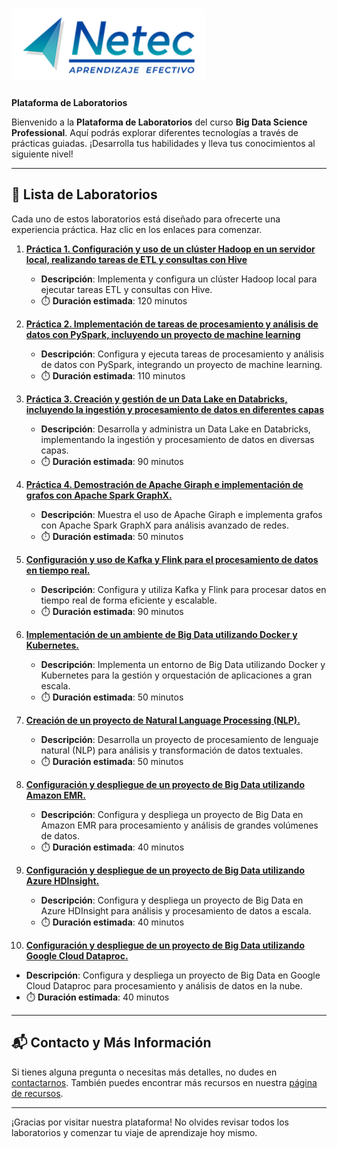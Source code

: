 # ![Logo](images/neteclogo.png) 

**Plataforma de Laboratorios**

Bienvenido a la **Plataforma de Laboratorios** del curso **Big Data Science Professional**. Aquí podrás explorar diferentes tecnologías a través de prácticas guiadas. ¡Desarrolla tus habilidades y lleva tus conocimientos al siguiente nivel!

---

## 🌟 **Lista de Laboratorios**

Cada uno de estos laboratorios está diseñado para ofrecerte una experiencia práctica. Haz clic en los enlaces para comenzar.

1. **[Práctica 1. Configuración y uso de un clúster Hadoop en un servidor local, realizando tareas de ETL y consultas con Hive](/Capítulo2/lab2.1.md)**
   - **Descripción**: Implementa y configura un clúster Hadoop local para ejecutar tareas ETL y consultas con Hive.
   - ⏱️ **Duración estimada**: 120 minutos

2. **[Práctica 2. Implementación de tareas de procesamiento y análisis de datos con PySpark, incluyendo un proyecto de machine learning](/Capítulo3/lab3.1.md)**
   - **Descripción**: Configura y ejecuta tareas de procesamiento y análisis de datos con PySpark, integrando un proyecto de machine learning.
   - ⏱️ **Duración estimada**: 110 minutos

3. **[Práctica 3. Creación y gestión de un Data Lake en Databricks, incluyendo la ingestión y procesamiento de datos en diferentes capas](/Capítulo4/lab4.1.md)**
   - **Descripción**: Desarrolla y administra un Data Lake en Databricks, implementando la ingestión y procesamiento de datos en diversas capas.
   - ⏱️ **Duración estimada**: 90 minutos

4. **[Práctica 4. Demostración de Apache Giraph e implementación de grafos con Apache Spark GraphX.](/Capítulo5/lab5.1.md)**
   - **Descripción**: Muestra el uso de Apache Giraph e implementa grafos con Apache Spark GraphX para análisis avanzado de redes.
   - ⏱️ **Duración estimada**: 50 minutos

5. **[Configuración y uso de Kafka y Flink para el procesamiento de datos en tiempo real.](/Capítulo6/lab6.1.md)**
   - **Descripción**: Configura y utiliza Kafka y Flink para procesar datos en tiempo real de forma eficiente y escalable.
   - ⏱️ **Duración estimada**: 90 minutos

6. **[Implementación de un ambiente de Big Data utilizando Docker y Kubernetes.](/Capítulo7/lab7.1.md)**
   - **Descripción**: Implementa un entorno de Big Data utilizando Docker y Kubernetes para la gestión y orquestación de aplicaciones a gran escala.
   - ⏱️ **Duración estimada**: 50 minutos

7. **[Creación de un proyecto de Natural Language Processing (NLP).](/Capítulo8/lab8.1.md)**
   - **Descripción**: Desarrolla un proyecto de procesamiento de lenguaje natural (NLP) para análisis y transformación de datos textuales.
   - ⏱️ **Duración estimada**: 50 minutos

8. **[Configuración y despliegue de un proyecto de Big Data utilizando Amazon EMR.](/Capítulo9/lab9.1.md)**
   - **Descripción**: Configura y despliega un proyecto de Big Data en Amazon EMR para procesamiento y análisis de grandes volúmenes de datos.
   - ⏱️ **Duración estimada**: 40 minutos

9. **[Configuración y despliegue de un proyecto de Big Data utilizando Azure HDInsight.](/Capítulo9/lab9.2.md)**
   - **Descripción**: Configura y despliega un proyecto de Big Data en Azure HDInsight para análisis y procesamiento de datos a escala.
   - ⏱️ **Duración estimada**: 40 minutos

10. **[Configuración y despliegue de un proyecto de Big Data utilizando Google Cloud Dataproc.](/Capítulo9/lab9.3.md)**
   - **Descripción**: Configura y despliega un proyecto de Big Data en Google Cloud Dataproc para procesamiento y análisis de datos en la nube.
   - ⏱️ **Duración estimada**: 40 minutos

---

## 📬 **Contacto y Más Información**

Si tienes alguna pregunta o necesitas más detalles, no dudes en [contactarnos](mailto:soporte@netec.com). También puedes encontrar más recursos en nuestra [página de recursos](https://netec.com).

---

¡Gracias por visitar nuestra plataforma! No olvides revisar todos los laboratorios y comenzar tu viaje de aprendizaje hoy mismo.
